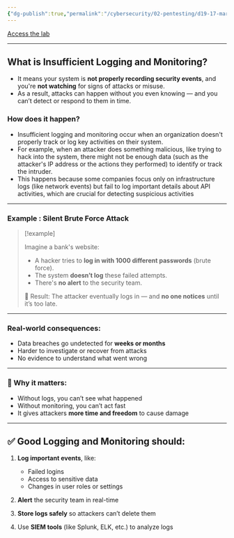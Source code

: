 ```yaml
---
{"dg-publish":true,"permalink":"/cybersecurity/02-pentesting/d19-17-mar/owasp-api-security-top-10-2/v10-insufficient-logging-and-monitoring/"}
---
```


[Access the lab](https://tryhackme.com/room/owaspapisecuritytop10d0)

---
## **What is Insufficient Logging and Monitoring?**

- It means your system is **not properly recording security events**, and you're **not watching** for signs of attacks or misuse.
- As a result, attacks can happen without you even knowing — and you can’t detect or respond to them in time.

### **How does it happen?**  
- Insufficient logging and monitoring occur when an organization doesn't properly track or log key activities on their system. 
- For example, when an attacker does something malicious, like trying to hack into the system, there might not be enough data (such as the attacker's IP address or the actions they performed) to identify or track the intruder. 
- This happens because some companies focus only on infrastructure logs (like network events) but fail to log important details about API activities, which are crucial for detecting suspicious activities

---
### **Example : Silent Brute Force Attack**

> [!example]
> 
> Imagine a bank's website:
> - A hacker tries to **log in with 1000 different passwords** (brute force).
> - The system **doesn’t log** these failed attempts.
> - There's **no alert** to the security team.
>     
> 🚨 Result: The attacker eventually logs in — and **no one notices** until it’s too late.

---
### Real-world consequences:

- Data breaches go undetected for **weeks or months**
- Harder to investigate or recover from attacks
- No evidence to understand what went wrong

---
### **🎯 Why it matters:**

- Without logs, you can’t see what happened
- Without monitoring, you can’t act fast
- It gives attackers **more time and freedom** to cause damage

---
## **✅ Good Logging and Monitoring should:**

1. **Log important events**, like:
    - Failed logins
    - Access to sensitive data
    - Changes in user roles or settings
        
2. **Alert** the security team in real-time
3. **Store logs safely** so attackers can’t delete them
4. Use **SIEM tools** (like Splunk, ELK, etc.) to analyze logs
